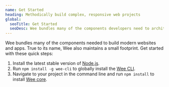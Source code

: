 ```yaml
---
name: Get Started
heading: Methodically build complex, responsive web projects
global:
  seoTitle: Get Started
  seoDesc: Wee bundles many of the components developers need to architect and build responsive, interactive websites and apps.
---
```


Wee bundles many of the components needed to build modern websites and apps. True to its name, Wee also maintains a small footprint. Get started with these quick steps:

1. Install the latest stable version of [Node.js](http://nodejs.org).
2. Run `npm install -g wee-cli` to globally install the [Wee CLI](https://github.com/weepower/wee-cli).
3. Navigate to your project in the command line and run `npm install` to install [Wee core](https://github.com/weepower/wee-core).